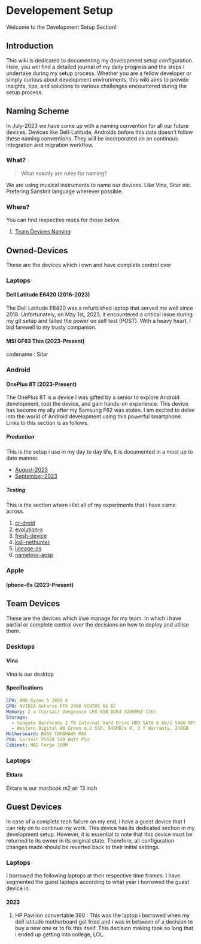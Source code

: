 # Developement Setup

Welcome to the Development Setup Section!

## Introduction

This wiki is dedicated to documenting my development setup configuration. Here, you will find a detailed journal of my daily progress and the steps I undertake during my setup process. Whether you are a fellow developer or simply curious about development environments, this wiki aims to provide insights, tips, and solutions to various challenges encountered during the setup process.

## Naming Scheme

In July-2023 we have come up with a naming convention for all our future devices. Devices like Dell-Latitude, Androids before this date doesn't follow these naming conventions.  They will be incorporated on an continous integration and migration workflow.

### What? 

> What exactly are rules for naming?

We are using musical instruments to name our devices. Like Vina, Sitar etc. Prefering Sanskrit language wherever possible.


### Where?

You can find respective mocs for those below. 

1. [Team Devices Naming](Naming.md)


## Owned-Devices

These are the devices which i own and have complete control over

### Laptops

####  Dell Latitude E6420 (2016-2023)

The Dell Latitude E6420 was a refurbished laptop that served me well since 2018. Unfortunately, on May 1st, 2023, it encountered a critical issue during my git setup and failed the power on self test (POST). With a heavy heart, I bid farewell to my trusty companion.


#### MSI GF63 Thin (2023-Present)

codename : Sitar


### Android

#### OnePlus 8T (2023-Present)

The OnePlus 8T is a device I was gifted by a senior to explore Android development, root the device, and gain hands-on experience. This device has become my ally after my Samsung F62 was stolen. I am excited to delve into the world of Android development using this powerful smartphone. Links to this section is as follows.

##### Production

This is the setup i use in my day to day life, it is documented in a most up to date manner.

* [August-2023](../Developement-Setup/Owned-Devices/Android/One-Plus/Kebab/Production/2023/August/production.md)
* [September-2023]()

##### Testing 

This is the section where i list all of my experiments that i have came across.

1. [cr-droid]()
2. [evolution-x]()
3. [fresh-device]()
4. [kali-nethunter]()
5. [lineage-os]()
6. [nameless-aosp]()

### Apple

#### Iphone-6s (2023-Present)



## Team Devices

These are the devices which i/we manage for my team. In which i have partial or complete control over the decisions on how to deploy and utilise them.

### Desktops

#### Vina

Vina is our desktop 

#### Specifications

```yaml
CPU: AMD Ryzen 5 2600 6
GPU: NVIDIA GeForce RTX 2060 VENTUS 6G OC
Memory: 2 x (Corsair Vengeance LPX 8GB DDR4 3200MHZ C16)
Storage:
  - Seagate Barracuda 2 TB Internal Hard Drive HDD SATA 6 Gb/s 5400 RPM 256 MB
  - Western Digital WD Green m.2 SSD, 545MB/s R, 3 Y Warranty, 240GB
Motherboard: B450 TOMAHAWK MAX
PSU: Corsair VS550 550 Watt PSU
Cabinet: MAG Forge 100M
```

### Laptops


#### Ektara

Ektara is our macbook m2 air 13 inch




## Guest Devices 

In case of a complete tech failure on my end, I have a guest device that I can rely on to continue my work. This device has its dedicated section in my development setup. However, it is essential to note that this device must be returned to its owner in its original state. Therefore, all configuration changes made should be reverted back to their initial settings.

### Laptops

I borrowed the following laptops at their respective time frames. I have segmented the guest laptops according to what year i borrowed the guest device in.

#### 2023

1. HP Pavilion convertable 360 : This was the laptop i borrowed when my dell latitude motherboard got fried and i was in between of a decision to buy a new one or to fix this itself. This decision making took so long that i ended up getting into college, LOL.